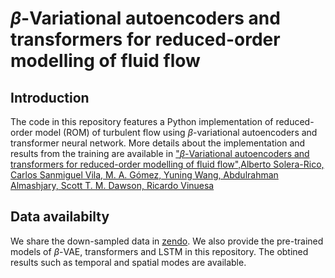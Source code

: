 # $\beta$-Variational autoencoders and transformers for reduced-order modelling of fluid flow


## Introduction
The code in this repository features a Python implementation of reduced-order model (ROM) of turbulent flow using $\beta$-variational autoencoders and transformer neural network. More details about the implementation and results from the training are available in ["$\beta$-Variational autoencoders and transformers for reduced-order modelling of fluid flow",Alberto Solera-Rico, Carlos Sanmiguel Vila, M. A. Gómez, Yuning Wang, Abdulrahman Almashjary, Scott T. M. Dawson, Ricardo Vinuesa](https://arxiv.org/abs/2304.03571)

## Data availabilty
We share the down-sampled data in [zendo](https://zenodo.org/records/10501216). We also provide the pre-trained models of $\beta$-VAE, transformers and LSTM in this repository. The obtined results such as temporal and spatial modes are available.
